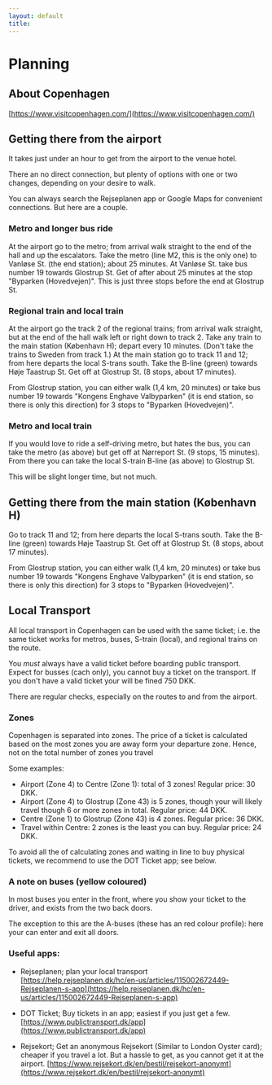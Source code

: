 ```yaml
---
layout: default
title: 
---
```



# Planning

## About Copenhagen

[https://www.visitcopenhagen.com/](https://www.visitcopenhagen.com/)

## Getting there from the airport
It takes just under an hour to get from the airport to the venue hotel.

There an no direct connection, but plenty of options with one or two changes, depending on your desire to walk.

You can always search the Rejseplanen app or Google Maps for convenient connections. But here are a couple.

### Metro and longer bus ride
At the airport go to the metro; from arrival walk straight to the end of the hall and up the escalators. Take the metro (line M2, this is the only one) to Vanløse St. (the end station); about 25 minutes. At Vanløse St. take bus number 19 towards Glostrup St. Get of after about 25 minutes at the stop "Byparken (Hovedvejen)". This is just three stops before the end at Glostrup St.

### Regional train and local train
At the airport go the track 2 of the regional trains; from arrival walk straight, but at the end of the hall walk left or right down to track 2. Take any train to the main station (København H); depart every 10 minutes. (Don't take the trains to Sweden from track 1.) At the main station go to track 11 and 12; from here departs the local S-trans south. Take the B-line (green) towards Høje Taastrup St. Get off at Glostrup St. (8 stops, about 17 minutes).

From Glostrup station, you can either walk (1,4 km, 20 minutes) or take bus number 19 towards "Kongens Enghave Valbyparken" (it is end station, so there is only this direction) for 3 stops to "Byparken (Hovedvejen)".

### Metro and local train
If you would love to ride a self-driving metro, but hates the bus, you can take the metro (as above) but get off at Nørreport St. (9 stops, 15 minutes). From there you can take the local S-train B-line (as above) to Glostrup St.

This will be slight longer time, but not much.


## Getting there from the main station (København H)
Go to track 11 and 12; from here departs the local S-trans south. Take the B-line (green) towards Høje Taastrup St. Get off at Glostrup St. (8 stops, about 17 minutes).

From Glostrup station, you can either walk (1,4 km, 20 minutes) or take bus number 19 towards "Kongens Enghave Valbyparken" (it is end station, so there is only this direction) for 3 stops to "Byparken (Hovedvejen)".


## Local Transport
All local transport in Copenhagen can be used with the same ticket; i.e. the same ticket works for metros, buses, S-train (local), and regional trains on the route. 

You _must_ always have a valid ticket before boarding public transport. Expect for busses (cach only), you cannot buy a ticket on the transport. If you don't have a valid ticket your will be fined 750 DKK.

There are regular checks, especially on the routes to and from the airport.

### Zones
Copenhagen is separated into zones. The price of a ticket is calculated based on the most zones you are away form your departure zone. Hence, not on the total number of zones you travel

Some examples:

  * Airport (Zone 4) to Centre (Zone 1): total of 3 zones! Regular price: 30 DKK.
  * Airport (Zone 4) to Glostrup (Zone 43) is 5 zones, though your will likely travel though 6 or more zones in total. Regular price: 44 DKK.
  * Centre (Zone 1) to Glostrup (Zone 43) is 4 zones. Regular price: 36 DKK.
  * Travel within Centre: 2 zones is the least you can buy. Regular price: 24 DKK.

To avoid all the of calculating zones and waiting in line to buy physical tickets, we recommend to use the DOT Ticket app; see below.

### A note on buses (yellow coloured)
In most buses you enter in the front, where you show your ticket to the driver, and exists from the two back doors. 

The exception to this are the A-buses (these has an red colour profile): here your can enter and exit all doors.

### Useful apps:

* Rejseplanen; plan your local transport
[https://help.rejseplanen.dk/hc/en-us/articles/115002672449-Rejseplanen-s-app](https://help.rejseplanen.dk/hc/en-us/articles/115002672449-Rejseplanen-s-app)

* DOT Ticket; Buy tickets in an app; easiest if you just get a few.
[https://www.publictransport.dk/app](https://www.publictransport.dk/app)

* Rejsekort; Get an anonymous Rejsekort (Similar to London Oyster card); cheaper if you travel a lot. But a hassle to get, as you cannot get it at the airport.
[https://www.rejsekort.dk/en/bestil/rejsekort-anonymt](https://www.rejsekort.dk/en/bestil/rejsekort-anonymt)
